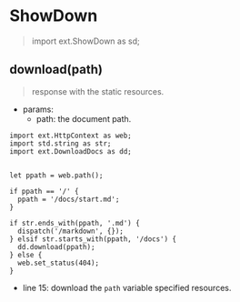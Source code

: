 # ShowDown
> import ext.ShowDown as sd;

## download(path)
> response with the static resources.

- params:
  - path: the document path.
```
import ext.HttpContext as web;
import std.string as str;
import ext.DownloadDocs as dd;


let ppath = web.path();

if ppath == '/' {
  ppath = '/docs/start.md';
}

if str.ends_with(ppath, '.md') {
  dispatch('/markdown', {});
} elsif str.starts_with(ppath, '/docs') {
  dd.download(ppath);
} else {
  web.set_status(404);
}
```


- line 15: download the `path` variable specified resources.